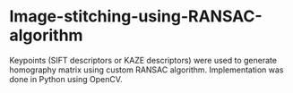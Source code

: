 # Image-stitching-using-RANSAC-algorithm
Keypoints (SIFT descriptors or KAZE descriptors) were used to generate homography matrix using custom RANSAC algorithm. Implementation was done in Python using OpenCV.
